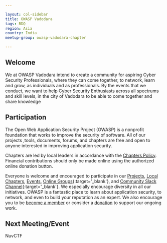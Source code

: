 ```yaml
---

layout: col-sidebar
title: OWASP Vadodara
tags: BDQ
region: Asia
country: India
meetup-group: owasp-vadodara-chapter 

---
```


## Welcome
We at OWASP Vadodara intend to create a community for aspiring Cyber Security Professionals, where they can come together, to network, learn and grow, as individuals and as professionals. By the events that we conduct, we want to help Cyber Security Enthusiasts across all spectrums and skill levels, in the city of Vadodara to be able to come together and share knowledge

## Participation
The Open Web Application Security Project (OWASP) is a nonprofit foundation that works to improve the security of software. All of our projects ,tools, documents, forums, and chapters are free and open to anyone interested in improving application security. 

Chapters are led by local leaders in accordance with the [Chapters Policy](/www-policy/operational/chapters). Financial contributions should only be made online using the authorized online donation button. 

Everyone is welcome and encouraged to participate in our [Projects](/projects/), [Local Chapters](/chapters/), [Events](/events/), [Online Groups](https://groups.google.com/a/owasp.com/){:target='_blank'}, and [Community Slack Channel](https://owasp.slack.com/){:target='_blank'}. We especially encourage diversity in all our initiatives. OWASP is a fantastic place to learn about application security, to network, and even to build your reputation as an expert. We also encourage you to be [become a member](/membership/) or consider a [donation](/donate/) to support our ongoing work.

Next Meeting/Event <!-- You should keep this section as it will populate your meetup events -->
---------------------
NuvCTF


